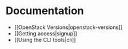 # Documentation

* [[OpenStack Versions|openstack-versions]]
* [[Getting access|signup]]
* [[Using the CLI tools|cli]]
